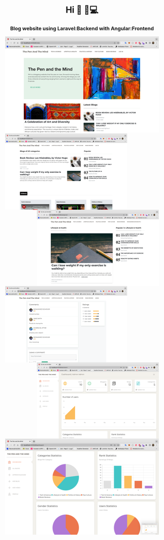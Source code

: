 
<h1 align="center">Hi 👋 🏼‍💻</h1>
<h3 align="center">Blog website using Laravel:Backend with Angular:Frontend</h3>

<img width="1000px" alt="Coding" src="https://github.com/sghiouri-mohammed/Angular-Laravel-Blog-Website/blob/master/Blog%20Screens/index.png">
<br>
<img align="left" width="400px" alt="Coding" src="https://github.com/sghiouri-mohammed/Angular-Laravel-Blog-Website/blob/master/Blog%20Screens/index2.png">
<img align="right" width="400px" alt="Coding" src="https://github.com/sghiouri-mohammed/Angular-Laravel-Blog-Website/blob/master/Blog%20Screens/article.png">
<br>
<br>

<img align="left" width="400px" alt="Coding" src="https://github.com/sghiouri-mohammed/Angular-Laravel-Blog-Website/blob/master/Blog%20Screens/add%20comment.png">
<img align="right" width="400px" alt="Coding" src="https://github.com/sghiouri-mohammed/Angular-Laravel-Blog-Website/blob/master/Blog%20Screens/dash.png">
<br>
<br>
<img width="1000px" alt="Coding" src="https://github.com/sghiouri-mohammed/Angular-Laravel-Blog-Website/blob/master/Blog%20Screens/dash%20graphs.png">
<br>
